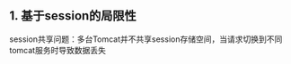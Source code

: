 ## 1. 基于session的局限性
session共享问题：多台Tomcat并不共享session存储空间，当请求切换到不同tomcat服务时导致数据丢失
<!--stackedit_data:
eyJoaXN0b3J5IjpbLTE1ODMxNDk4Ml19
-->